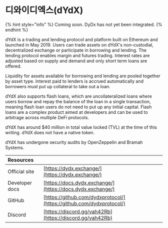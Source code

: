 # 디와이디엑스\(dYdX\)

{% hint style="info" %}
Coming soon. DyDx has not yet been integrated.
{% endhint %}

dYdX is a trading and lending protocol and platform built on Ethereum and launched in May 2019. Users can trade assets on dYdX's non-custodial, decentralized exchange or participate in borrowing and lending. The lending protocol enables margin and futures trading. Interest rates are adjusted based on supply and demand and only short term loans are offered.

Liquidity for assets available for borrowing and lending are pooled together by asset type. Interest paid to lenders is accrued automatically and borrowers must put up collateral to take out a loan.

dYdX also supports flash loans, which are uncollateralized loans where users borrow and repay the balance of the loan in a single transaction, meaning flash loan users do not need to put up any initial capital. Flash loans are a complex product aimed at developers and can be used to arbitrage across multiple DeFi protocols.

dYdX has around $40 million in total value locked \(TVL\) at the time of this writing. dYdX does not have a native token.

dYdX has undergone security audits by OpenZeppelin and Bramah Systems.

| Resources |  |
| :--- | :--- |
| Official site | [https://dydx.exchange/](https://dydx.exchange/) |
| Developer docs | [https://docs.dydx.exchange/](https://docs.dydx.exchange/) |
| GitHub | [https://github.com/dydxprotocol/](https://github.com/dydxprotocol/) |
| Discord | [https://discord.gg/yah42Rb](https://discord.gg/yah42Rb) |

